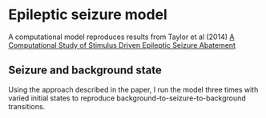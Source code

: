 # Epileptic seizure model
A computational model reproduces results from Taylor et al (2014) [A Computational Study of Stimulus Driven Epileptic Seizure Abatement]([https://example.com/docs](https://journals.plos.org/plosone/article?id=10.1371/journal.pone.0114316)) 

## Seizure and background state
Using the approach described in the paper, I run the model three times with varied initial states to reproduce background-to-seizure-to-background transitions.
